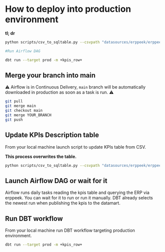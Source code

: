 # How to deploy into production environment

**tl; dr**

```bash
python scripts/csv_to_sqltable.py --csvpath "datasources/erppeek/erppeek_kpis_test.csv" --dbapi "postgresql://somenergia:PASSWORD@puppis.somenergia.lan:5432/dades" --schema prod_operational --table erppeek_kpis_description --ifexists replace

#Run Airflow DAG

dbt run --target prod -m +kpis_row+
```

## Merge your branch into main

:warning: Airflow is in Continuous Delivery, `main` branch will be automatically downloaded in production as soon as a task is run. :warning:

```bash
git pull
git merge main
git checkout main
git merge YOUR_BRANCH
git push
```

## Update KPIs Description table

From your local machine launch script to update KPIs table from CSV.

**This process overwrites the table.**

```bash
python scripts/csv_to_sqltable.py --csvpath "datasources/erppeek/erppeek_kpis_test.csv" --dbapi "postgresql://somenergia:PASSWORD@puppis.somenergia.lan:5432/dades" --schema prod_operational --table erppeek_kpis_description --ifexists replace
```

## Launch Airflow DAG or wait for it

Airflow runs daily tasks reading the kpis table and querying the ERP via erppeek.
You can wait for it to run or run it manually.
DBT already selects the newest run when publishing the kpis to the datamart.

## Run DBT workflow

From your local machine run DBT workflow targeting production environment.

```bash
dbt run --target prod -m +kpis_row+
```
